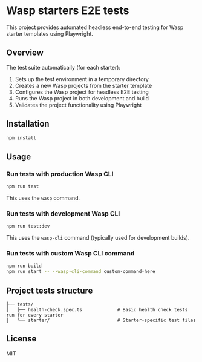 # Wasp starters E2E tests

This project provides automated headless end-to-end testing for Wasp starter templates using Playwright.

## Overview

The test suite automatically (for each starter):

1. Sets up the test environment in a temporary directory
2. Creates a new Wasp projects from the starter template
3. Configures the Wasp project for headless E2E testing
4. Runs the Wasp project in both development and build
5. Validates the project functionality using Playwright

## Installation

```bash
npm install
```

## Usage

### Run tests with production Wasp CLI

```bash
npm run test
```

This uses the `wasp` command.

### Run tests with development Wasp CLI

```bash
npm run test:dev
```

This uses the `wasp-cli` command (typically used for development builds).

### Run tests with custom Wasp CLI command

```bash
npm run build
npm run start -- --wasp-cli-command custom-command-here
```

## Project tests structure

```
├── tests/
│   ├── health-check.spec.ts             # Basic health check tests run for every starter
│   └── starter/                         # Starter-specific test files
```

## License

MIT
